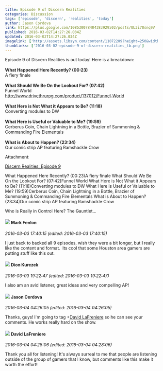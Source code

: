 ```yaml
---
title: Episode 9 of Discern Realities
categories: Discussion
tags: ['episode', 'discern', 'realities', 'today']
author: Jason Cordova
link: https://plus.google.com/108530078404383929502/posts/UL3i7Usnq9V
published: 2016-03-02T14:27:26.034Z
updated: 2016-03-02T14:27:26.034Z
imagelink: ['http://assets.libsyn.com/content/11072209?height=250&width=250&overlay=true']
thumblinks: ['2016-03-02-episode-9-of-discern-realities_tb.png']
---
```


Episode 9 of Discern Realities is out today! Here is a breakdown: <br /><br /><b>What Happened Here Recently? (00:23)</b><br />A fiery finale<br /><br /><b>What Should We Be On the Lookout For? (07:42)</b><br />Funnel World<br /><a href="http://www.drivethrurpg.com/product/137012/Funnel-World" class="ot-anchor">http://www.drivethrurpg.com/product/137012/Funnel-World</a><br /><br /><b>What Here is Not What it Appears to Be? (11:18)</b><br />Converting modules to DW<br /><br /><b>What Here is Useful or Valuable to Me? (19:59)</b><br />Cerberus Coin, Chain Lightning in a Bottle, Brazier of Summoning &amp; Commanding Fire Elementals<br /><br /><b>What is About to Happen? (23:34)</b><br />Our comic strip AP featuring Ramshackle Crow


Attachment:

<a href='http://discernrealities.libsyn.com/episode-9'>Discern Realities: Episode 9</a>


What Happened Here Recently? (00:23)A fiery finale
What Should We Be On the Lookout For? (07:42)Funnel World
What Here is Not What it Appears to Be? (11:18)Converting modules to DW
What Here is Useful or Valuable to Me? (19:59)Cerberus Coin, Chain Lightning in a Bottle, Brazier of Summoning & Commanding Fire Elementals
What is About to Happen? (23:34)Our comic strip AP featuring Ramshackle Crow
 
Who is Really in Control Here?
The Gauntlet...
<div id='comment z12uivlpdpr4v1gh304cftcrmuj2tjnxkgw'>
  <h4><img src='{{site.baseurl}}//images/avatars/109159794715812617547_photo.jpg'> Mark Fenlon</h4>
      <p><cite>2016-03-03 17:40:15 (edited: 2016-03-03 17:40:15)</cite></p>
        <p>I just back to backed all 9 episodes, wish they were a bit longer, but I really like the content and format.  Its cool that some Houston area gamers are putting stuff like this out.</p>
</div>
        

<div id='comment z12uivlpdpr4v1gh304cftcrmuj2tjnxkgw'>
  <h4><img src='{{site.baseurl}}//images/avatars/115799062889430174818_photo.jpg'> Dion Kurczek</h4>
      <p><cite>2016-03-03 19:22:47 (edited: 2016-03-03 19:22:47)</cite></p>
        <p>I also am an avid listener, great ideas and very compelling AP!  </p>
</div>
        

<div id='comment z12uivlpdpr4v1gh304cftcrmuj2tjnxkgw'>
  <h4><img src='{{site.baseurl}}//images/avatars/108530078404383929502_photo.jpg'> Jason Cordova</h4>
      <p><cite>2016-03-04 04:26:05 (edited: 2016-03-04 04:26:05)</cite></p>
        <p>Thanks, guys! I&#39;m going to tag <span class="proflinkWrapper"><span class="proflinkPrefix">+</span><a class="proflink" href="https://plus.google.com/116842813466282234979" oid="116842813466282234979">David LaFreniere</a></span> so he can see your comments. He works really hard on the show. </p>
</div>
        

<div id='comment z12uivlpdpr4v1gh304cftcrmuj2tjnxkgw'>
  <h4><img src='{{site.baseurl}}//images/avatars/116842813466282234979_photo.jpg'> David LaFreniere</h4>
      <p><cite>2016-03-04 04:28:06 (edited: 2016-03-04 04:28:06)</cite></p>
        <p>Thank you all for listening! It&#39;s always surreal to me that people are listening outside of the group of gamers that I know, but comments like this make it worth the effort!</p>
</div>
        